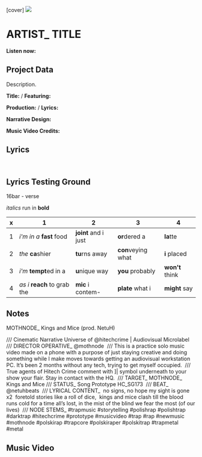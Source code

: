 [cover] ![](57175019_319474918741616_8502199518755923887_n.jpg)

# ARTIST_ TITLE

**Listen now:** 

## Project Data

Description.


**Title:**  / **Featuring:** 

**Production:**  / **Lyrics:** 

**Narrative Design:**

**Music Video Credits:**

## Lyrics

```


```

## Lyrics Testing Ground

16bar - verse

*italics* run in
**bold**

| x | 1 | 2 | 3 | 4 |
|---|---|---|---|---|
| 1 | *i'm in a* **fast** food | **joint** and i just  | **or**dered a  | **la**tte  |
| 2 | *the* **ca**shier | **tu**rns away  |  **con**veying what |  **i** placed |
| 3 | *i'm* **tempt**ed in a | **u**nique way  |  **you** probably |  **won't** think |
| 4 | *as i* **reach** to grab the |  **mic** i contem-  | **plate** what i | **might** say |

## Notes

MOTHNODE_ Kings and Mice (prod. NetuH)

/// Cinematic Narrative Universe of @hitechcrime | Audiovisual Microlabel⁣
⁣
/// DIRECTOR OPERATIVE_ @mothnode⁣
⁣
/// This is a practice solo music video made on a phone with a purpose of just staying creative and doing something while I make moves towards getting an audiovisual workstation PC. It’s been 2 months without any tech, trying to get myself occupied.⁣
⁣
/// True agents of Hitech Crime comment with ]| symbol underneath to your show your flair. Stay in contact with the HQ.⁣
⁣
/// TARGET_ MOTHNODE_ Kings and Mice⁣
/// STATUS_ Song Prototype HC_SG173⁣
⁣
/// BEAT_ @netuhbeats⁣
⁣
/// LYRICAL CONTENT_⁣
⁣
no signs, no hope⁣
my sight is gone x2⁣
⁣
foretold stories like a roll of dice, ⁣
kings and mice clash till the blood runs cold⁣
for a time all’s lost, in the mist of the blind ⁣
we fear the most (of our lives)⁣
⁣
/// NODE STEMS_ #trapmusic #storytelling #polishrap #polishtrap #darktrap #hitechcrime #prototype #musicvideo #trap #rap #newmusic #mothnode #polskirap #trapcore #polskiraper #polskitrap #trapmetal #metal

## Music Video
